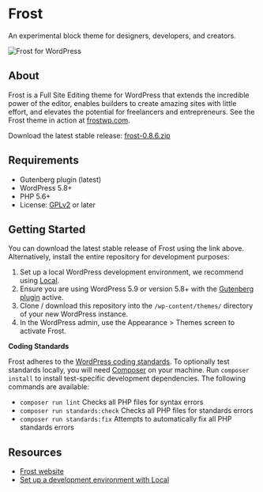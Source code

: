 # Frost

An experimental block theme for designers, developers, and creators.

![Frost for WordPress](https://user-images.githubusercontent.com/4832319/147150948-25dfe270-e281-46ca-94af-f1dd94716760.jpg)

## About

Frost is a Full Site Editing theme for WordPress that extends the incredible power of the editor, enables builders to create amazing sites with little effort, and elevates the potential for freelancers and entrepreneurs. See the Frost theme in action at [frostwp.com](https://frostwp.com/).

Download the latest stable release: [frost-0.8.6.zip](https://github.com/wpengine/frost/releases/download/v0.8.6/frost-0.8.6.zip)

## Requirements

- Gutenberg plugin (latest)
- WordPress 5.8+
- PHP 5.6+
- License: [GPLv2](http://www.gnu.org/licenses/gpl-2.0.html) or later

## Getting Started

You can download the latest stable release of Frost using the link above. Alternatively, install the entire repository for development purposes:

1. Set up a local WordPress development environment, we recommend using [Local](https://localwp.com/).
2. Ensure you are using WordPress 5.9 or version 5.8+ with the [Gutenberg plugin](https://wordpress.org/plugins/gutenberg/) active.
3. Clone / download this repository into the `/wp-content/themes/` directory of your new WordPress instance.
4. In the WordPress admin, use the Appearance > Themes screen to activate Frost.

**Coding Standards**

Frost adheres to the [WordPress coding standards](https://developer.wordpress.org/coding-standards/). To optionally test standards locally, you will need [Composer](https://getcomposer.org/) on your machine. Run `composer install` to install test-specific development dependencies. The following commands are available:

- `composer run lint` Checks all PHP files for syntax errors
- `composer run standards:check` Checks all PHP files for standards errors
- `composer run standards:fix` Attempts to automatically fix all PHP standards errors

## Resources

- [Frost website](https://frostwp.com/)
- [Set up a development environment with Local](https://localwp.com/)
